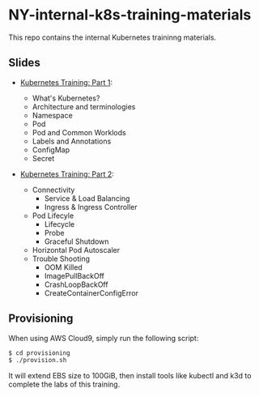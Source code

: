 # NY-internal-k8s-training-materials

This repo contains the internal Kubernetes traininng materials.

## Slides

- [Kubernetes Training: Part 1][1]:
  - What's Kubernetes?
  - Architecture and terminologies
  - Namespace
  - Pod
  - Pod and Common Worklods
  - Labels and Annotations
  - ConfigMap
  - Secret

- [Kubernetes Training: Part 2][2]:
  - Connectivity
    - Service & Load Balancing
    - Ingress & Ingress Controller
  - Pod Lifecyle
    - Lifecycle
    - Probe
    - Graceful Shutdown
  - Horizontal Pod Autoscaler
  - Trouble Shooting
    - OOM Killed
    - ImagePullBackOff
    - CrashLoopBackOff
    - CreateContainerConfigError


## Provisioning

When using AWS Cloud9, simply run the following script:

```bash
$ cd provisioning
$ ./provision.sh
```

It will extend EBS size to 100GiB, then install tools like kubectl and k3d to complete the labs of this training.

[1]: https://docs.google.com/presentation/d/1yGdsDwq5BSf5Rf3WvciiZOy0Fgq80LgMi4IsAF9nqT4/edit#slide=id.gdf8ff4bb1d_0_0
[2]: https://docs.google.com/presentation/d/1B-DntJk7K2Las7B_n2MWA2sy7acnVY2dnfRU2bYpK_Q/edit#slide=id.gdd983ebc7c_0_0
